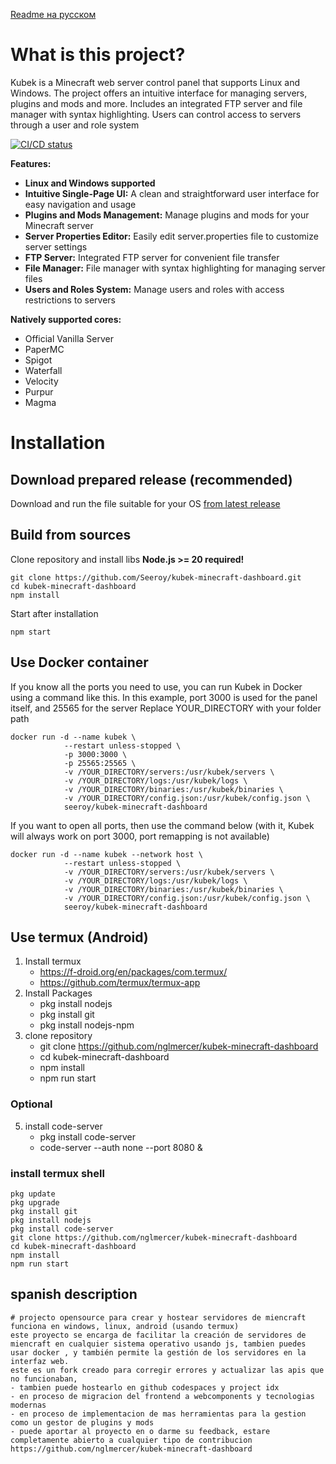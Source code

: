 [Readme на русском](README_RU.md)

# What is this project?
Kubek is a Minecraft web server control panel that supports Linux and Windows. The project offers an intuitive interface for managing servers, plugins and mods and more. Includes an integrated FTP server and file manager with syntax highlighting. Users can control access to servers through a user and role system

[![CI/CD status](https://github.com/Seeroy/kubek-minecraft-dashboard/actions/workflows/build.yml/badge.svg)](https://github.com/Seeroy/kubek-minecraft-dashboard/actions/workflows/build.yml)

**Features:**
- **Linux and Windows supported**
- **Intuitive Single-Page UI:** A clean and straightforward user interface for easy navigation and usage
- **Plugins and Mods Management:** Manage plugins and mods for your Minecraft server
- **Server Properties Editor:** Easily edit server.properties file to customize server settings
- **FTP Server:** Integrated FTP server for convenient file transfer
- **File Manager:** File manager with syntax highlighting for managing server files
- **Users and Roles System:** Manage users and roles with access restrictions to servers

**Natively supported cores:**
- Official Vanilla Server
- PaperMC
- Spigot
- Waterfall
- Velocity
- Purpur
- Magma

# Installation

## Download prepared release (recommended)

Download and run the file suitable for your OS [from latest release](https://github.com/Seeroy/kubek-minecraft-dashboard/releases/latest)

## Build from sources

Clone repository and install libs
**Node.js >= 20 required!**
```
git clone https://github.com/Seeroy/kubek-minecraft-dashboard.git
cd kubek-minecraft-dashboard
npm install
```

Start after installation
```
npm start
```

## Use Docker container

If you know all the ports you need to use, you can run Kubek in Docker using a command like this. In this example, port 3000 is used for the panel itself, and 25565 for the server
Replace YOUR_DIRECTORY with your folder path

```
docker run -d --name kubek \
            --restart unless-stopped \
			-p 3000:3000 \
			-p 25565:25565 \
			-v /YOUR_DIRECTORY/servers:/usr/kubek/servers \
			-v /YOUR_DIRECTORY/logs:/usr/kubek/logs \
			-v /YOUR_DIRECTORY/binaries:/usr/kubek/binaries \
			-v /YOUR_DIRECTORY/config.json:/usr/kubek/config.json \
			seeroy/kubek-minecraft-dashboard
```

If you want to open all ports, then use the command below (with it, Kubek will always work on port 3000, port remapping is not available)
```
docker run -d --name kubek --network host \
            --restart unless-stopped \
			-v /YOUR_DIRECTORY/servers:/usr/kubek/servers \
			-v /YOUR_DIRECTORY/logs:/usr/kubek/logs \
			-v /YOUR_DIRECTORY/binaries:/usr/kubek/binaries \
			-v /YOUR_DIRECTORY/config.json:/usr/kubek/config.json \
			seeroy/kubek-minecraft-dashboard
```
## Use termux (Android)

1. Install termux
	- https://f-droid.org/en/packages/com.termux/
	- https://github.com/termux/termux-app
2. Install Packages
	- pkg install nodejs
	- pkg install git
	- pkg install nodejs-npm
4. clone repository
	- git clone https://github.com/nglmercer/kubek-minecraft-dashboard
	- cd kubek-minecraft-dashboard
	- npm install
	- npm run start
### Optional
5. install code-server
	- pkg install code-server
	- code-server --auth none --port 8080 &

### install termux shell
```
pkg update
pkg upgrade
pkg install git
pkg install nodejs
pkg install code-server
git clone https://github.com/nglmercer/kubek-minecraft-dashboard
cd kubek-minecraft-dashboard
npm install
npm run start
```

## spanish description
	# projecto opensource para crear y hostear servidores de miencraft funciona en windows, linux, android (usando termux) 
	este proyecto se encarga de facilitar la creación de servidores de miencraft en cualquier sistema operativo usando js, tambien puedes usar docker , y también permite la gestión de los servidores en la interfaz web.
	este es un fork creado para corregir errores y actualizar las apis que no funcionaban, 
	- tambien puede hostearlo en github codespaces y project idx
	- en proceso de migracion del frontend a webcomponents y tecnologias modernas
	- en proceso de implementacion de mas herramientas para la gestion como un gestor de plugins y mods
	- puede aportar al proyecto en o darme su feedback, estare completamente abierto a cualquier tipo de contribucion
	https://github.com/nglmercer/kubek-minecraft-dashboard
